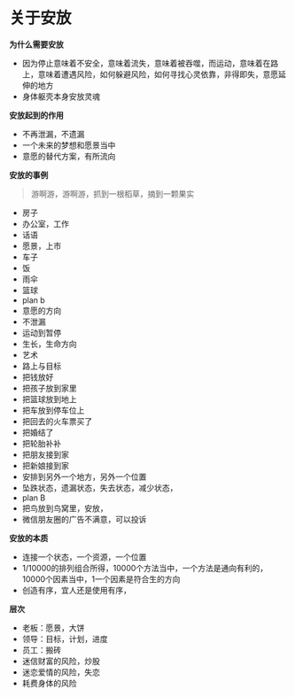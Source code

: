 # 关于安放



**为什么需要安放**

* 因为停止意味着不安全，意味着流失，意味着被吞噬，而运动，意味着在路上，意味着遭遇风险，如何躲避风险，如何寻找心灵依靠，非得即失，意愿延伸的地方
* 身体躯壳本身安放灵魂

**安放起到的作用**

* 不再泄漏，不遗漏
* 一个未来的梦想和愿景当中
* 意愿的替代方案，有所流向

**安放的事例**

> 游啊游，游啊游，抓到一根稻草，摘到一颗果实

* 房子
* 办公室，工作
* 话语
* 愿景，上市
* 车子
* 饭
* 雨伞
* 篮球
* plan b
* 意愿的方向
* 不泄漏
* 运动到暂停
* 生长，生命方向
* 艺术
* 路上与目标
* 把钱放好
* 把孩子放到家里
* 把篮球放到地上
* 把车放到停车位上
* 把回去的火车票买了
* 把婚结了
* 把轮胎补补
* 把朋友接到家
* 把新娘接到家
* 安排到另外一个地方，另外一个位置
* 坠跌状态，遗漏状态，失去状态，减少状态，
* plan B
* 把鸟放到鸟窝里，安放，
* 微信朋友圈的广告不满意，可以投诉

**安放的本质**

* 连接一个状态，一个资源，一个位置
* 1/10000的排列组合所得，10000个方法当中，一个方法是通向有利的，10000个因素当中，1一个因素是符合生的方向
* 创造有序，宜人还是使用有序，

**层次**

* 老板：愿景，大饼
* 领导：目标，计划，进度
* 员工：搬砖
* 迷信财富的风险，炒股
* 迷恋爱情的风险，失恋
* 耗费身体的风险


